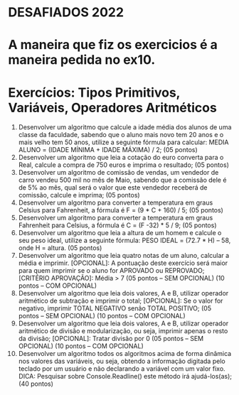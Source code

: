 # DESAFIADOS 2022
# A maneira que fiz os exercicios é a maneira pedida no ex10.
# Exercícios: Tipos Primitivos, Variáveis, Operadores Aritméticos
1) Desenvolver um algoritmo que calcule a idade média dos alunos de uma classe da faculdade, sabendo que o aluno mais novo tem 20 anos e o mais velho tem 50 anos, utilize a seguinte fórmula para calcular: MEDIA ALUNO = (IDADE MÍNIMA + IDADE MÁXIMA) / 2; (05 pontos)
2) Desenvolver um algoritmo que leia a cotação do euro converta para o Real, calcule a compra de 750 euros e imprima o resultado; (05 pontos)
3) Desenvolver um algoritmo de comissão de vendas, um vendedor de carro vendeu 500 mil no mês de Maio, sabendo que a comissão dele é de 5% ao mês, qual será o valor que este vendedor receberá de comissão, calcule e imprima; (05 pontos)
4) Desenvolver um algoritmo para converter a temperatura em graus Celsius para Fahrenheit, a fórmula é F = (9 * C + 160) / 5; (05 pontos)
5) Desenvolver um algoritmo para converter a temperatura em graus Fahrenheit para Celsius, a fórmula é C = (F -32) * 5 / 9; (05 pontos)
6) Desenvolver um algoritmo que leia a altura de um homem e calcule o seu peso ideal, utilize a seguinte fórmula: PESO IDEAL = (72.7 * H) – 58, onde H = altura. (05 pontos)
7) Desenvolver um algoritmo que leia quatro notas de um aluno, calcular a média e imprimir. [OPCIONAL]: A pontuação deste exercício será maior para quem imprimir se o aluno for APROVADO ou REPROVADO;
[CRITÉRIO APROVAÇÃO]: Média > 7
(05 pontos – SEM OPCIONAL)
(10 pontos – COM OPCIONAL)
8) Desenvolver um algoritmo que leia dois valores, A e B, utilizar operador aritmético de subtração e imprimir o total;
[OPCIONAL]: Se o valor for negativo, imprimir TOTAL NEGATIVO senão TOTAL POSITIVO;
(05 pontos – SEM OPCIONAL)
(10 pontos – COM OPCIONAL)
9) Desenvolver um algoritmo que leia dois valores, A e B, utilizar operador aritmético de divisão e modularização, ou seja, imprimir apenas o resto da divisão;
[OPCIONAL]: Tratar divisão por 0
(05 pontos – SEM OPCIONAL)
(10 pontos – COM OPCIONAL)
10) Desenvolver um algoritmo todos os algoritmos acima de forma dinâmica nos valores das variáveis, ou seja, obtendo a informação digitada pelo teclado por um usuário e não declarando a variável com um valor fixo.
DICA: Pesquisar sobre Console.Readline() este método irá ajudá-los(as);
(40 pontos)
